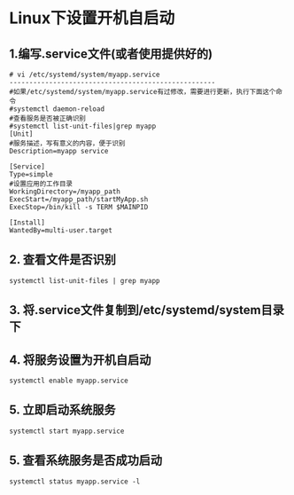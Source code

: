 # Linux下设置开机自启动

## 1.编写.service文件(或者使用提供好的)

```shell
# vi /etc/systemd/system/myapp.service
----------------------------------------------------
#如果/etc/systemd/system/myapp.service有过修改，需要进行更新，执行下面这个命令
#systemctl daemon-reload
#查看服务是否被正确识别
#systemctl list-unit-files|grep myapp
[Unit]
#服务描述，写有意义的内容，便于识别
Description=myapp service

[Service]
Type=simple
#设置应用的工作目录
WorkingDirectory=/myapp_path
ExecStart=/myapp_path/startMyApp.sh
ExecStop=/bin/kill -s TERM $MAINPID

[Install]
WantedBy=multi-user.target
```

## 2. 查看文件是否识别

```shell
systemctl list-unit-files | grep myapp
```

## 3. 将.service文件复制到/etc/systemd/system目录下

## 4. 将服务设置为开机自启动

```shell
systemctl enable myapp.service
```

## 5. 立即启动系统服务

```shell
systemctl start myapp.service
```

## 5. 查看系统服务是否成功启动

```shell
systemctl status myapp.service -l
```

